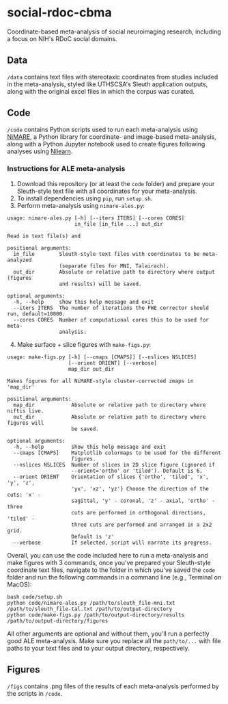 # social-rdoc-cbma
Coordinate-based meta-analysis of social neuroimaging research, including a focus on NIH's RDoC social domains.

## Data
`/data` contains text files with stereotaxic coordinates from studies included in the meta-analysis, styled like UTHSCSA's Sleuth application outputs, along with the original excel files in which the corpus was curated.

## Code
`/code` contains Python scripts used to run each meta-analysis using [NiMARE](https://github.com/neurostuff/NiMARE), a Python library for coordinate- and image-based meta-analysis, along with a Python Jupyter notebook used to create figures following analyses using [Nilearn](https://nilearn.github.io/).
### Instructions for ALE meta-analysis
1. Download this repository (or at least the `code` folder) and prepare your Sleuth-style text file with all coordinates for your meta-analysis.
2. To install dependencies using `pip`, run `setup.sh`.
3. Perform meta-analysis using `nimare-ales.py`:
```
usage: nimare-ales.py [-h] [--iters ITERS] [--cores CORES]
                      in_file [in_file ...] out_dir

Read in text file(s) and

positional arguments:
  in_file        Sleuth-style text files with coordinates to be meta-analyzed
                 (separate files for MNI, Talairach).
  out_dir        Absolute or relative path to directory where output (figures
                 and results) will be saved.

optional arguments:
  -h, --help     show this help message and exit
  --iters ITERS  The number of iterations the FWE corrector should run, default=10000.
  --cores CORES  Number of computational cores this to be used for meta-
                 analysis.
```
4. Make surface + slice figures with `make-figs.py`:
```
usage: make-figs.py [-h] [--cmaps [CMAPS]] [--nslices NSLICES]
                    [--orient ORIENT] [--verbose]
                    map_dir out_dir

Makes figures for all NiMARE-style cluster-corrected zmaps in 'map_dir'

positional arguments:
  map_dir            Absolute or relative path to directory where niftis live.
  out_dir            Absolute or relative path to directory where figures will
                     be saved.

optional arguments:
  -h, --help         show this help message and exit
  --cmaps [CMAPS]    Matplotlib colormaps to be used for the different
                     figures.
  --nslices NSLICES  Number of slices in 2D slice figure (ignored if
                     --orient='ortho' or 'tiled'). Default is 6.
  --orient ORIENT    Orientation of slices {'ortho', 'tiled', 'x', 'y', 'z',
                     'yx', 'xz', 'yz'} Choose the direction of the cuts: 'x' -
                     sagittal, 'y' - coronal, 'z' - axial, 'ortho' - three
                     cuts are performed in orthogonal directions, 'tiled' -
                     three cuts are performed and arranged in a 2x2 grid.
                     Default is 'z'
  --verbose          If selected, script will narrate its progress. 
```
Overall, you can use the code included here to run a meta-analysis and make figures with 3 commands, once you've prepared your Sleuth-style coordinate text files, navigate to the folder in which you've saved the `code` folder and run the following commands in a command line (e.g., Terminal on MacOS):
```
bash code/setup.sh
python code/nimare-ales.py /path/to/sleuth_file-mni.txt /path/to/sleuth_file-tal.txt /path/to/output-directory
python code/make-figs.py /path/to/output-directory/results /path/to/output-directory/figures
```
All other arguments are optional and without them, you'll run a perfectly good ALE meta-analysis. Make sure you replace all the `path/to/...` with file paths to your text files and to your output directory, respectively.

## Figures
`/figs` contains .png files of the results of each meta-analysis performed by the scripts in `/code`.
